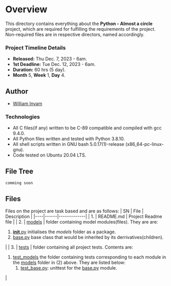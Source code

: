 # Overview #

This directory contains everything about the **Python - Almost a circle** project, which are required for fulfilling the requirements of the project. Non-required files are in respective directors, named accordingly.

### Project Timeline Details ###
- **Released:** Thu Dec. 7, 2023 - 6am.
- **1st Deadline:** Tue Dec. 12, 2023 - 6am.
- **Duration:** 60 hrs (5 day).
- **Month** 5, **Week** 1, **Day** 4.

## Author ##
- [William Inyam](https://github.com/thecypherzen/)

### Technologies ##
- All C files(if any) written to be C-89 compatible and compiled with gcc 9.4.0.
- All Python files written and tested with Python 3.8.10.
- All shell scripts written in GNU bash 5.0.17(1)-release (x86_64-pc-linux-gnu).
- Code tested on Ubuntu 20.04 LTS.

## File Tree ##
	comming soon


## Files ##
Files on the project are task based and are as follows:
| SN | File | Description |
|----|------|-------------|
| 1. | README.md | Project Readme file |
| 2. | [models](https://) | folder containing model modules(files). They are are: <ol><li>[__init__.py](https://) initialises the *models* folder as a package.</li><li>[base.py](https://) base class that would be inherited by its derrivatives(children).</li></ol>|
| 3. | [tests](https://) | folder containing all project tests. Contents are: <ol><li>[test_models](https://) the folder containing tests corresponding to each module in the [models]() folder in (2) above. They are listed below:<ol><li>[test_base.py](https://): unittest for the [base.py](https://) module.</li></ol></li></ol>|
